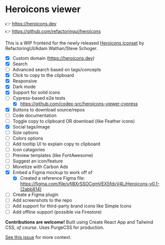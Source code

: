 # Heroicons viewer

👉 https://heroicons.dev<br>
👉 https://github.com/refactoringui/heroicons

This is a WIP frontend for the newly released [Heroicons iconset](https://github.com/refactoringui/heroicons) by RefactoringUI/Adam Wathan/Steve Schoger.

- [x] Custom domain (https://heroicons.dev)
- [x] Search
- [ ] Advanced search based on tags/concepts
- [x] Click to copy to the clipboard
- [x] Responsive
- [x] Dark mode
- [x] Support for solid icons
- [ ] Cypress-based e2e tests
  - [x] https://github.com/codex-src/heroicons-viewer-cypress
- [x] Buttons to download source/repos
- [ ] Code documentation
- [ ] Toggle copy to clipboard OR download (like Feather icons)
- [x] Social tags/image
- [ ] Size options
- [ ] Colors options
- [ ] Add tooltip UI to explain copy to clipboard
- [ ] Icon catagories
- [ ] Preview templates (like FontAwesome)
- [ ] Suggest an icon/feature
- [ ] Monetize with Carbon Ads
- [x] Embed a Figma mockup to work off of
  - [x] Created a reference Figma file: https://figma.com/file/vfjBXrSSOCgmVEX5fdvV4L/Heroicons-v0.1-(2abb814)
- [ ] Create a Figma plugin
- [ ] Add screenshots to the repo
- [ ] Add support for third-party brand icons like Simple Icons
- [ ] Add offline support (possible via Firestore)

**Contributions are welcome!** Built using Create React App and Tailwind CSS, _of course_. Uses PurgeCSS for production.

[See this issue](https://github.com/refactoringui/heroicons/issues/2#issue-570090097) for more context.
